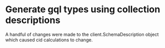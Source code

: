 # Generate gql types using collection descriptions

A handful of changes were made to the client.SchemaDescription object which caused cid calculations to change.
